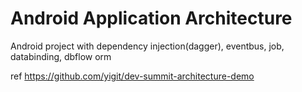 # Android Application Architecture
Android project with dependency injection(dagger), eventbus, job, databinding, dbflow orm

ref https://github.com/yigit/dev-summit-architecture-demo
